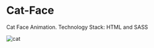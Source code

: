 # Cat-Face
Cat Face Animation. Technology Stack: HTML and SASS

![cat](https://user-images.githubusercontent.com/99597655/174075300-1739e57a-348f-4243-81fa-02dbe0c70cf7.gif)

